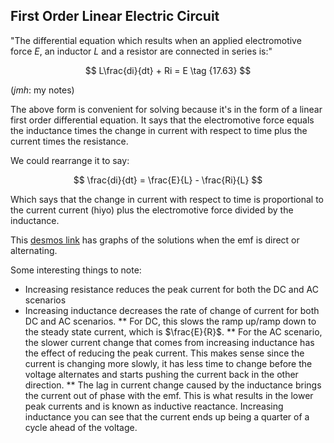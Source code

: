 ## First Order Linear Electric Circuit

"The differential equation which results when an applied electromotive force $E$, an inductor $L$ and a resistor are connected in series is:"

$$ L\frac{di}{dt} + Ri = E \tag {17.63} $$

(*jmh*: my notes)

The above form is convenient for solving because it's in the form of a linear first order differential equation. It says that the electromotive force equals the inductance times the change in current with respect to time plus the current times the resistance.

We could rearrange it to say:

$$ \frac{di}{dt} = \frac{E}{L} - \frac{Ri}{L} $$

Which says that the change in current with respect to time is proportional to the current current (hiyo) plus the electromotive force divided by the inductance.

This [desmos link](https://www.desmos.com/calculator/tzigt2uc7x) has graphs of the solutions when the emf is direct or alternating.

Some interesting things to note:

* Increasing resistance reduces the peak current for both the DC and AC scenarios
* Increasing inductance decreases the rate of change of current for both DC and AC scenarios.
** For DC, this slows the ramp up/ramp down to the steady state current, which is $\frac{E}{R}$.
** For the AC scenario, the slower current change that comes from increasing inductance has the effect of reducing the peak current. This makes sense since the current is changing more slowly, it has less time to change before the voltage alternates and starts pushing the current back in the other direction.
** The lag in current change caused by the inductance brings the current out of phase with the emf. This is what results in the lower peak currents and is known as inductive reactance. Increasing inductance you can see that the current ends up being a quarter of a cycle ahead of the voltage. 
